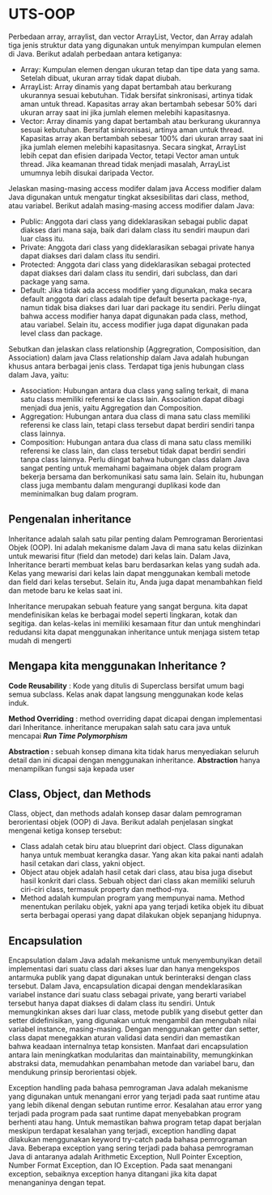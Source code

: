 # UTS-OOP
Perbedaan array, arraylist, dan vector
ArrayList, Vector, dan Array adalah tiga jenis struktur data yang digunakan untuk menyimpan kumpulan elemen di Java. Berikut adalah perbedaan antara ketiganya:
- Array: Kumpulan elemen dengan ukuran tetap dan tipe data yang sama. Setelah dibuat, ukuran array tidak dapat diubah.
- ArrayList: Array dinamis yang dapat bertambah atau berkurang ukurannya sesuai kebutuhan. Tidak bersifat sinkronisasi, artinya tidak aman untuk thread. Kapasitas array akan bertambah sebesar 50% dari ukuran array saat ini jika jumlah elemen melebihi kapasitasnya.
- Vector: Array dinamis yang dapat bertambah atau berkurang ukurannya sesuai kebutuhan. Bersifat sinkronisasi, artinya aman untuk thread. Kapasitas array akan bertambah sebesar 100% dari ukuran array saat ini jika jumlah elemen melebihi kapasitasnya.
Secara singkat, ArrayList lebih cepat dan efisien daripada Vector, tetapi Vector aman untuk thread. Jika keamanan thread tidak menjadi masalah, ArrayList umumnya lebih disukai daripada Vector.

Jelaskan masing-masing access modifer dalam java
Access modifier dalam Java digunakan untuk mengatur tingkat aksesibilitas dari class, method, atau variabel. Berikut adalah masing-masing access modifier dalam Java:
- Public: Anggota dari class yang dideklarasikan sebagai public dapat diakses dari mana saja, baik dari dalam class itu sendiri maupun dari luar class itu.
- Private: Anggota dari class yang dideklarasikan sebagai private hanya dapat diakses dari dalam class itu sendiri.
- Protected: Anggota dari class yang dideklarasikan sebagai protected dapat diakses dari dalam class itu sendiri, dari subclass, dan dari package yang sama.
- Default: Jika tidak ada access modifier yang digunakan, maka secara default anggota dari class adalah tipe default beserta package-nya, namun tidak bisa diakses dari luar dari package itu sendiri.
Perlu diingat bahwa access modifier hanya dapat digunakan pada class, method, atau variabel. Selain itu, access modifier juga dapat digunakan pada level class dan package.

Sebutkan dan jelaskan class relationship (Aggregration, Composisition, dan Association) dalam java
Class relationship dalam Java adalah hubungan khusus antara berbagai jenis class. Terdapat tiga jenis hubungan class dalam Java, yaitu:
- Association: Hubungan antara dua class yang saling terkait, di mana satu class memiliki referensi ke class lain. Association dapat dibagi menjadi dua jenis, yaitu Aggregation dan Composition.
- Aggregation: Hubungan antara dua class di mana satu class memiliki referensi ke class lain, tetapi class tersebut dapat berdiri sendiri tanpa class lainnya.
- Composition: Hubungan antara dua class di mana satu class memiliki referensi ke class lain, dan class tersebut tidak dapat berdiri sendiri tanpa class lainnya.
Perlu diingat bahwa hubungan class dalam Java sangat penting untuk memahami bagaimana objek dalam program bekerja bersama dan berkomunikasi satu sama lain. Selain itu, hubungan class juga membantu dalam mengurangi duplikasi kode dan meminimalkan bug dalam program.

## Pengenalan inheritance

Inheritance adalah salah satu pilar penting dalam Pemrograman Berorientasi Objek (OOP). Ini adalah mekanisme dalam Java di mana satu kelas diizinkan untuk mewarisi fitur (field dan metode) dari kelas lain. Dalam Java, Inheritance berarti membuat kelas baru berdasarkan kelas yang sudah ada. Kelas yang mewarisi dari kelas lain dapat menggunakan kembali metode dan field dari kelas tersebut. Selain itu, Anda juga dapat menambahkan field dan metode baru ke kelas saat ini.

Inheritance merupakan sebuah feature yang sangat berguna. kita dapat mendefinisikan kelas ke berbagai model seperti lingkaran, kotak dan segitiga. dan kelas-kelas ini memiliki kesamaan fitur dan untuk menghindari redudansi kita dapat menggunakan inheritance untuk menjaga sistem tetap mudah di mengerti

## Mengapa kita menggunakan Inheritance ?

**Code Reusability** : Kode yang ditulis di Superclass bersifat umum bagi semua subclass. Kelas anak dapat langsung menggunakan kode kelas induk.

**Method Overriding** : method overriding dapat dicapai dengan implementasi dari Inheritance. inheritance merupakan salah satu cara java untuk mencapai ***Run Time Polymorphism***

**Abstraction :** sebuah konsep dimana kita tidak harus menyediakan seluruh detail dan ini dicapai dengan menggunakan inheritance. **Abstraction** hanya menampilkan fungsi saja kepada user

## Class, Object, dan Methods
Class, object, dan methods adalah konsep dasar dalam pemrograman berorientasi objek (OOP) di Java. Berikut adalah penjelasan singkat mengenai ketiga konsep tersebut:
- Class adalah cetak biru atau blueprint dari object. Class digunakan hanya untuk membuat kerangka dasar. Yang akan kita pakai nanti adalah hasil cetakan dari class, yakni object.
- Object atau objek adalah hasil cetak dari class, atau bisa juga disebut hasil konkrit dari class. Sebuah object dari class akan memiliki seluruh ciri-ciri class, termasuk property dan method-nya.
- Method adalah kumpulan program yang mempunyai nama. Method menentukan perilaku objek, yakni apa yang terjadi ketika objek itu dibuat serta berbagai operasi yang dapat dilakukan objek sepanjang hidupnya.

## Encapsulation
Encapsulation dalam Java adalah mekanisme untuk menyembunyikan detail implementasi dari suatu class dari akses luar dan hanya mengekspos antarmuka publik yang dapat digunakan untuk berinteraksi dengan class tersebut. Dalam Java, encapsulation dicapai dengan mendeklarasikan variabel instance dari suatu class sebagai private, yang berarti variabel tersebut hanya dapat diakses di dalam class itu sendiri. Untuk memungkinkan akses dari luar class, metode publik yang disebut getter dan setter didefinisikan, yang digunakan untuk mengambil dan mengubah nilai variabel instance, masing-masing. Dengan menggunakan getter dan setter, class dapat menegakkan aturan validasi data sendiri dan memastikan bahwa keadaan internalnya tetap konsisten. Manfaat dari encapsulation antara lain meningkatkan modularitas dan maintainability, memungkinkan abstraksi data, memudahkan penambahan metode dan variabel baru, dan mendukung prinsip berorientasi objek.

Exception handling pada bahasa pemrograman Java adalah mekanisme yang digunakan untuk menangani error yang terjadi pada saat runtime atau yang lebih dikenal dengan sebutan runtime error. Kesalahan atau error yang terjadi pada program pada saat runtime dapat menyebabkan program berhenti atau hang. Untuk memastikan bahwa program tetap dapat berjalan meskipun terdapat kesalahan yang terjadi, exception handling dapat dilakukan menggunakan keyword try-catch pada bahasa pemrograman Java. Beberapa exception yang sering terjadi pada bahasa pemrograman Java di antaranya adalah Arithmetic Exception, Null Pointer Exception, Number Format Exception, dan IO Exception. Pada saat menangani exception, sebaiknya exception hanya ditangani jika kita dapat menanganinya dengan tepat.